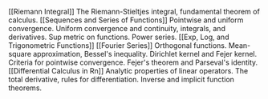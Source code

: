 [[Riemann Integral]] The Riemann-Stieltjes integral, fundamental theorem of calculus. 
[[Sequences and Series of Functions]] Pointwise and uniform convergence. Uniform convergence and continuity, integrals, and derivatives. Sup metric on functions. Power series.
[[Exp, Log, and Trigonometric Functions]]
[[Fourier Series]] Orthogonal functions. Mean-square approximation, Bessel's inequality. Dirichlet kernel and Fejer kernel. Criteria for pointwise convergence. Fejer's theorem and Parseval's identity.
[[Differential Calculus in Rn]] Analytic properties of linear operators. The total derivative, rules for differentiation. Inverse and implicit function theorems. 
